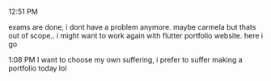 
12:51 PM

exams are done, i dont have a problem anymore. maybe carmela but thats out of scope..
i might want to work again with flutter portfolio website. here i go

1:08 PM
I want to choose my own suffering, i prefer to suffer making a portfolio today lol
